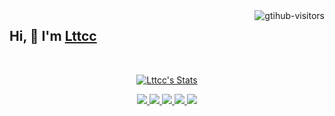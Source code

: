 <a href="https://github.com/Lttcc">
    <img align="right" src="https://komarev.com/ghpvc/?username=Lttcc&label=Visitors&color=red&style=flat&logo=github" alt="gtihub-visitors" />
</a>

## Hi, 👋  I'm <a href="https://Lttcc.github.io/" target="_blank">Lttcc </a>
<br>

<p align="center">
  <a href="https://github.com/Lttcc" class="rich-diff-level-one">
    <img src="https://github-readme-stats.vercel.app/api?username=Lttcc&title_color=333&text_color=777" alt="Lttcc's Stats" >
    <!-- &hide=issues
    <img src="https://github-readme-stats.vercel.app/api?username=Lttcc&hide=issues&title_color=333&text_color=777" alt="Lttcc's Stats" >
    -->
  </a>
</p>
<p align="center">
<a href="https://github.com/Lttcc">
    <img src="https://badges.strrl.dev/visits/Lttcc/Lttcc?style=flat-square&color=black&logo=github">
  </a>
  <a href="https://github.com/Lttcc">
    <img src="https://badges.strrl.dev/years/Lttcc?style=flat-square&color=black&logo=github">
  </a>
  <a href="https://github.com/Lttcc?tab=repositories">
    <img src="https://badges.strrl.dev/repos/Lttcc?style=flat-square&color=black&logo=github">
  </a>
  <a href="https://gist.github.com/Lttcc">
    <img src="https://badges.strrl.dev/gists/Lttcc?style=flat-square&color=black&logo=github">
  </a>
  <a href="https://github.com/Lttcc">
    <img src="https://badges.strrl.dev/commits/monthly/Lttcc?style=flat-square&color=black&logo=github">
  </a>
</p>
 <h2></h2>
